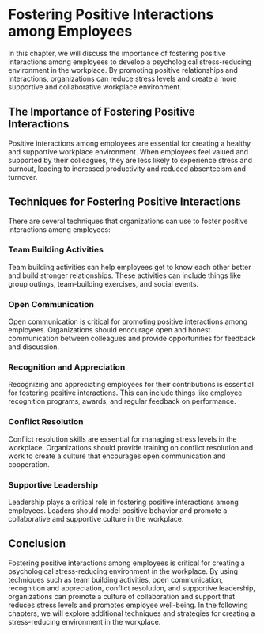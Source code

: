 # Fostering Positive Interactions among Employees

In this chapter, we will discuss the importance of fostering positive interactions among employees to develop a psychological stress-reducing environment in the workplace. By promoting positive relationships and interactions, organizations can reduce stress levels and create a more supportive and collaborative workplace environment.

The Importance of Fostering Positive Interactions
-------------------------------------------------

Positive interactions among employees are essential for creating a healthy and supportive workplace environment. When employees feel valued and supported by their colleagues, they are less likely to experience stress and burnout, leading to increased productivity and reduced absenteeism and turnover.

Techniques for Fostering Positive Interactions
----------------------------------------------

There are several techniques that organizations can use to foster positive interactions among employees:

### Team Building Activities

Team building activities can help employees get to know each other better and build stronger relationships. These activities can include things like group outings, team-building exercises, and social events.

### Open Communication

Open communication is critical for promoting positive interactions among employees. Organizations should encourage open and honest communication between colleagues and provide opportunities for feedback and discussion.

### Recognition and Appreciation

Recognizing and appreciating employees for their contributions is essential for fostering positive interactions. This can include things like employee recognition programs, awards, and regular feedback on performance.

### Conflict Resolution

Conflict resolution skills are essential for managing stress levels in the workplace. Organizations should provide training on conflict resolution and work to create a culture that encourages open communication and cooperation.

### Supportive Leadership

Leadership plays a critical role in fostering positive interactions among employees. Leaders should model positive behavior and promote a collaborative and supportive culture in the workplace.

Conclusion
----------

Fostering positive interactions among employees is critical for creating a psychological stress-reducing environment in the workplace. By using techniques such as team building activities, open communication, recognition and appreciation, conflict resolution, and supportive leadership, organizations can promote a culture of collaboration and support that reduces stress levels and promotes employee well-being. In the following chapters, we will explore additional techniques and strategies for creating a stress-reducing environment in the workplace.
